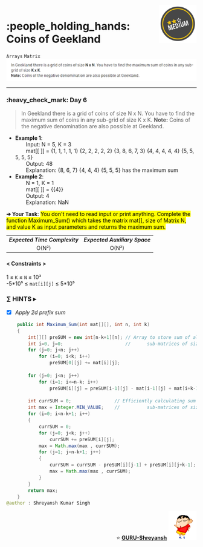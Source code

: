 <img align='right' src="https://github.com/guru-shreyansh/GeeksforGeeks-30-Days-of-Code/blob/main/!DOC!/Medium%231.png" width="100">
<h1>:people_holding_hands: Coins of Geekland</h1>

`Arrays`
`Matrix`
<img align='centre' src="https://github.com/guru-shreyansh/GeeksforGeeks-30-Days-of-Code/blob/main/Day%3C06%3E/D06.png">
________________________________________________________________________________________________________________________________________________________
<h3>:heavy_check_mark: Day 6</h3>
<blockquote>In Geekland there is a grid of coins of size N x N. You have to find the maximum sum of coins in any sub-grid of size K x K.
<b>Note:</b> Coins of the negative denomination are also possible at Geekland.</blockquote>

* **Example 1**:<br>
&emsp;&emsp;Input: N = 5, K = 3<br>
&emsp;&emsp;mat[[ ]] = {1, 1, 1, 1, 1} 
          {2, 2, 2, 2, 2} 
          {3, 8, 6, 7, 3} 
          {4, 4, 4, 4, 4} 
          {5, 5, 5, 5, 5}<br>
&emsp;&emsp;Output: 48<br>
&emsp;&emsp;Explanation: {8, 6, 7}
             {4, 4, 4}
             {5, 5, 5} has the maximum sum<br>
* **Example 2**:<br>
&emsp;&emsp;N = 1, K = 1<br>
&emsp;&emsp;mat[[ ]] = {{4}}<br>
&emsp;&emsp;Output: 4<br>
&emsp;&emsp;Explanation: NaN<br>

**➔ Your Task**:
<mark>You don't need to read input or print anything. Complete the function Maximum_Sum() which takes the matrix mat[], size of Matrix N, and value K as input parameters and returns the maximum sum.</mark>

<table align="center">
      <tr><td><em><b>Expected Time Complexity</td> <td><em><b>Expected Auxiliary Space</td></tr>
      <tr><td align="center">O(N²)</td> <td align="center">O(N²)</td></tr>
</table>

#### < Constraints >
1  ≤ ` K ` ≤ ` N ` ≤  10³<br>
-5\*10⁵  ≤ ` mat[i][j] ` ≤  5\*10⁵

###      ∑ HINTS ▸
- [x] _Apply 2d prefix sum_
```java
    public int Maximum_Sum(int mat[][], int n, int k)
    {
        int[][] preSUM = new int[n-k+1][n]; // Array to store sum of all vertical 
        int i=0, j=0;                       //      sub-matrices of size 1*K
        for (j=0; j<n; j++)
            for (i=0; i<k; i++)
                preSUM[0][j] += mat[i][j];

        for (j=0; j<n; j++)
            for (i=1; i<=n-k; i++)
                preSUM[i][j] = preSUM[i-1][j] - mat[i-1][j] + mat[i+k-1][j];
        
        int currSUM = 0;                // Efficiently calculating sum of all possible
        int max = Integer.MIN_VALUE;    //          sub-matrices of size k*k
        for (i=0; i<n-k+1; i++)
        {
            currSUM = 0;
            for (j=0; j<k; j++)
                currSUM += preSUM[i][j];
            max = Math.max(max , currSUM);
            for (j=1; j<n-k+1; j++)
            {
                currSUM = currSUM - preSUM[i][j-1] + preSUM[i][j+k-1];
                max = Math.max(max , currSUM);
            }
        }
        return max;
    }
@author : Shreyansh Kumar Singh
```
<p align="right"> ⭐️ <a href="https://github.com/GURU-Shreyansh" target="_blank"> <b>GURU-Shreyansh</b></a>
      <img src="https://github.com/guru-shreyansh/GeeksforGeeks-30-Days-of-Code/blob/main/!DOC!/GIF--Shinchan-vIxKKPtpfnL1K.gif" width="75"> </p>
<!--
#GURU ツ
-->
